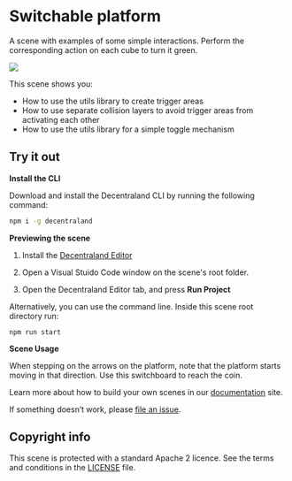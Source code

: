 # Switchable platform

A scene with examples of some simple interactions. Perform the corresponding action on each cube to turn it green.


![](screenshot/screenshot.png)

This scene shows you: 

- How to use the utils library to create trigger areas
- How to use separate collision layers to avoid trigger areas from activating each other
- How to use the utils library for a simple toggle mechanism


## Try it out

**Install the CLI**

Download and install the Decentraland CLI by running the following command:

```bash
npm i -g decentraland
```

**Previewing the scene**

1) Install the [Decentraland Editor](https://docs.decentraland.org/creator/development-guide/sdk7/editor/)

2) Open a Visual Stuido Code window on the scene's root folder.

3) Open the Decentraland Editor tab, and press **Run Project**

Alternatively, you can use the command line. Inside this scene root directory run:

```
npm run start
```

**Scene Usage**

When stepping on the arrows on the platform, note that the platform starts moving in that direction. Use this switchboard to reach the coin.

Learn more about how to build your own scenes in our [documentation](https://docs.decentraland.org/) site.

If something doesn’t work, please [file an issue](https://github.com/decentraland-scenes/Awesome-Repository/issues/new).

## Copyright info

This scene is protected with a standard Apache 2 licence. See the terms and conditions in the [LICENSE](/LICENSE) file.
